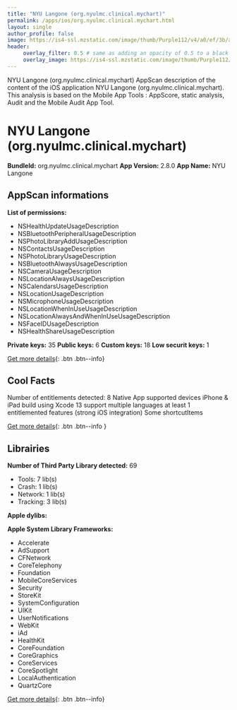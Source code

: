 ```yaml
---
title: "NYU Langone (org.nyulmc.clinical.mychart)"
permalink: /apps/ios/org.nyulmc.clinical.mychart.html
layout: single
author_profile: false
image: https://is4-ssl.mzstatic.com/image/thumb/Purple112/v4/a0/ef/3b/a0ef3b28-15fd-c023-f743-63728bf3bae1/AppIcon-1x_U007emarketing-0-7-0-85-220.png/512x512bb.jpg
header: 
     overlay_filter: 0.5 # same as adding an opacity of 0.5 to a black background
     overlay_image: https://is4-ssl.mzstatic.com/image/thumb/Purple112/v4/a0/ef/3b/a0ef3b28-15fd-c023-f743-63728bf3bae1/AppIcon-1x_U007emarketing-0-7-0-85-220.png/512x512bb.jpg
---
```

NYU Langone (org.nyulmc.clinical.mychart) AppScan description of the content of the iOS application NYU Langone (org.nyulmc.clinical.mychart). This analysis is based on the Mobile App Tools : AppScore, static analysis, Audit and the Mobile Audit App Tool.

# NYU Langone (org.nyulmc.clinical.mychart)

**BundleId:** org.nyulmc.clinical.mychart
**App Version:** 2.8.0
**App Name:** NYU Langone


## AppScan informations 

**List of permissions:** 
- NSHealthUpdateUsageDescription
- NSBluetoothPeripheralUsageDescription
- NSPhotoLibraryAddUsageDescription
- NSContactsUsageDescription
- NSPhotoLibraryUsageDescription
- NSBluetoothAlwaysUsageDescription
- NSCameraUsageDescription
- NSLocationAlwaysUsageDescription
- NSCalendarsUsageDescription
- NSLocationUsageDescription
- NSMicrophoneUsageDescription
- NSLocationWhenInUseUsageDescription
- NSLocationAlwaysAndWhenInUseUsageDescription
- NSFaceIDUsageDescription
- NSHealthShareUsageDescription
  
  
**Private keys:** 35
**Public keys:** 6
**Custom keys:** 18
**Low securit keys:** 1
  
[Get more details](/pricing.html){: .btn .btn--info}

## Cool Facts

Number of entitlements detected: 8
Native App
supported devices iPhone & iPad
build using Xcode 13
support multiple languages
at least 1 entitlemented features (strong iOS integration)
Some shortcutItems 
  
[Get more details](/pricing.html){: .btn .btn--info }

## Librairies 
**Number of Third Party Library detected:** 69
- Tools: 7 lib(s)
- Crash: 1 lib(s)
- Network: 1 lib(s)
- Tracking: 3 lib(s)


**Apple dylibs:**


**Apple System Library Frameworks:**
- Accelerate
- AdSupport
- CFNetwork
- CoreTelephony
- Foundation
- MobileCoreServices
- Security
- StoreKit
- SystemConfiguration
- UIKit
- UserNotifications
- WebKit
- iAd
- HealthKit
- CoreFoundation
- CoreGraphics
- CoreServices
- CoreSpotlight
- LocalAuthentication
- QuartzCore


  
[Get more details](/pricing.html){: .btn .btn--info}

